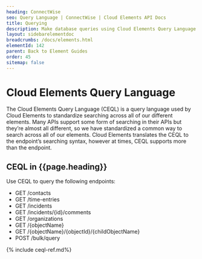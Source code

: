 ```yaml
---
heading: ConnectWise
seo: Query Language | ConnectWise | Cloud Elements API Docs
title: Querying
description: Make database queries using Cloud Elements Query Language.
layout: sidebarelementdoc
breadcrumbs: /docs/elements.html
elementId: 142
parent: Back to Element Guides
order: 45
sitemap: false
---
```


# Cloud Elements Query Language

The Cloud Elements Query Language (CEQL) is a query language used by Cloud Elements to standardize searching across all of our different elements. Many APIs support some form of searching in their APIs but they’re almost all different, so we have standardized a common way to search across all of our elements. Cloud Elements translates the CEQL to the endpoint’s searching syntax, however at times, CEQL supports more than the endpoint.

## CEQL in {{page.heading}}

Use CEQL to query the following endpoints:

* GET /contacts
* GET /time-entries
* GET /incidents
* GET /incidents/{id}/comments
* GET /organizations
* GET /{objectName}
* GET /{objectName}/{objectId}/{childObjectName}
* POST /bulk/query

{% include ceql-ref.md%}
